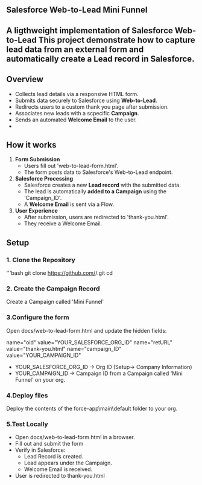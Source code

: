 ## Salesforce Web-to-Lead Mini Funnel
A ligthweight implementation of Salesforce **Web-to-Lead**
This project demonstrate how to capture lead data from an external form and automatically create a Lead record in Salesforce.
---

## Overview
- Collects lead details via a responsive HTML form.
- Submits data securely to Salesforce using **Web-to-Lead**.
- Redirects users to a custom thank you page after submission.
- Associates new leads with a scpecific **Campaign**.
- Sends an automated **Welcome Email** to the user.
- 

## How it works
1. **Form Submission**
   - Users fill out 'web-to-lead-form.html'.
   - The form posts data to Salesforce's Web-to-Lead endpoint.
2. **Salesforce Processing**
   - Salesforce creates a new **Lead record** with the submitted data.
   - The lead is automatically **added to a Campaign** using the 'Campaign_ID'.
   - A **Welcome Email** is sent via a Flow.
3. **User Experience**
   - After submission, users are redirected to 'thank-you.html'.
   - They receive a Welcome Email.

## Setup
### 1. Clone the Repository
'''bash 
git clone https://github.com/<your-username>/<your-repo-name>.git
cd <your-repo-name>

### 2. Create the Campaign Record
Create a Campaign called 'Mini Funnel'

### 3.Configure the form
Open docs/web-to-lead-form.html and update the hidden fields:

 name="oid" value="YOUR_SALESFORCE_ORG_ID"
 name="retURL" value="thank-you.html"
 name="campaign_ID" value="YOUR_CAMPAIGN_ID"
- YOUR_SALESFORCE_ORG_ID -> Org ID (Setup-> Company Information)
- YOUR_CAMPAIGN_ID -> Campaign ID from a Campaign called 'Mini Funnel' on your org.

### 4.Deploy files
Deploy the contents of the force-app\main\default folder to your org.

### 5.Test Locally
- Open docs/web-to-lead-form.html in a browser.
- Fill out and submit the form
- Verify in Salesforce:
  - Lead Record is created.
  - Lead appears under the Campaign.
  - Welcome Email is received.
- User is redirected to thank-you.html 

  
   

 
  
